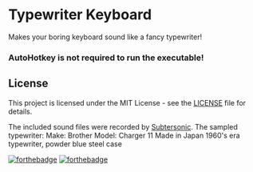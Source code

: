 # Typewriter Keyboard
Makes your boring keyboard sound like a fancy typewriter!

### AutoHotkey is not required to run the executable!

## License
This project is licensed under the MIT License - see the [LICENSE](LICENSE) file for details.

The included sound files were recorded by [Subtersonic](http://subtersonic.weebly.com/index.html).
The sampled typewriter:
Make: Brother
Model: Charger 11
Made in Japan
1960's era typewriter, powder blue steel case

[![forthebadge](https://forthebadge.com/images/badges/uses-badges.svg)](https://forthebadge.com) [![forthebadge](https://forthebadge.com/images/badges/powered-by-jeffs-keyboard.svg)](https://forthebadge.com)